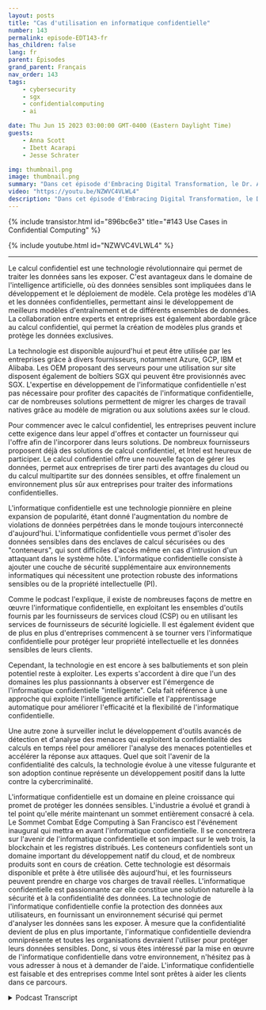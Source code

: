 ```yaml
---
layout: posts
title: "Cas d'utilisation en informatique confidentielle"
number: 143
permalink: episode-EDT143-fr
has_children: false
lang: fr
parent: Épisodes
grand_parent: Français
nav_order: 143
tags:
    - cybersecurity
    - sgx
    - confidentialcomputing
    - ai

date: Thu Jun 15 2023 03:00:00 GMT-0400 (Eastern Daylight Time)
guests:
    - Anna Scott
    - Ibett Acarapi
    - Jesse Schrater

img: thumbnail.png
image: thumbnail.png
summary: "Dans cet épisode d'Embracing Digital Transformation, le Dr. Anna Scott poursuit sa conversation avec Ibett Acarapi et Jesse Schrater sur la Confidential Computing et ses utilisations dans l'IA et le développement de logiciels."
video: "https://youtu.be/NZWVC4VLWL4"
description: "Dans cet épisode d'Embracing Digital Transformation, le Dr. Anna Scott poursuit sa conversation avec Ibett Acarapi et Jesse Schrater sur la Confidential Computing et ses utilisations dans l'IA et le développement de logiciels."
---
```


<div>
{% include transistor.html id="896bc6e3" title="#143 Use Cases in Confidential Computing" %}

{% include youtube.html id="NZWVC4VLWL4" %}
</div>

---

Le calcul confidentiel est une technologie révolutionnaire qui permet de traiter les données sans les exposer. C'est avantageux dans le domaine de l'intelligence artificielle, où des données sensibles sont impliquées dans le développement et le déploiement de modèle. Cela protège les modèles d'IA et les données confidentielles, permettant ainsi le développement de meilleurs modèles d'entraînement et de différents ensembles de données. La collaboration entre experts et entreprises est également abordable grâce au calcul confidentiel, qui permet la création de modèles plus grands et protège les données exclusives.

La technologie est disponible aujourd'hui et peut être utilisée par les entreprises grâce à divers fournisseurs, notamment Azure, GCP, IBM et Alibaba. Les OEM proposant des serveurs pour une utilisation sur site disposent également de boîtiers SGX qui peuvent être provisionnés avec SGX. L'expertise en développement de l'informatique confidentielle n'est pas nécessaire pour profiter des capacités de l'informatique confidentielle, car de nombreuses solutions permettent de migrer les charges de travail natives grâce au modèle de migration ou aux solutions axées sur le cloud.

Pour commencer avec le calcul confidentiel, les entreprises peuvent inclure cette exigence dans leur appel d'offres et contacter un fournisseur qui l'offre afin de l'incorporer dans leurs solutions. De nombreux fournisseurs proposent déjà des solutions de calcul confidentiel, et Intel est heureux de participer. Le calcul confidentiel offre une nouvelle façon de gérer les données, permet aux entreprises de tirer parti des avantages du cloud ou du calcul multipartite sur des données sensibles, et offre finalement un environnement plus sûr aux entreprises pour traiter des informations confidentielles.

L'informatique confidentielle est une technologie pionnière en pleine expansion de popularité, étant donné l'augmentation du nombre de violations de données perpétrées dans le monde toujours interconnecté d'aujourd'hui. L'informatique confidentielle vous permet d'isoler des données sensibles dans des enclaves de calcul sécurisées ou des "conteneurs", qui sont difficiles d'accès même en cas d'intrusion d'un attaquant dans le système hôte. L'informatique confidentielle consiste à ajouter une couche de sécurité supplémentaire aux environnements informatiques qui nécessitent une protection robuste des informations sensibles ou de la propriété intellectuelle (PI).

Comme le podcast l'explique, il existe de nombreuses façons de mettre en œuvre l'informatique confidentielle, en exploitant les ensembles d'outils fournis par les fournisseurs de services cloud (CSP) ou en utilisant les services de fournisseurs de sécurité logicielle. Il est également évident que de plus en plus d'entreprises commencent à se tourner vers l'informatique confidentielle pour protéger leur propriété intellectuelle et les données sensibles de leurs clients.

Cependant, la technologie en est encore à ses balbutiements et son plein potentiel reste à exploiter. Les experts s'accordent à dire que l'un des domaines les plus passionnants à observer est l'émergence de l'informatique confidentielle "intelligente". Cela fait référence à une approche qui exploite l'intelligence artificielle et l'apprentissage automatique pour améliorer l'efficacité et la flexibilité de l'informatique confidentielle.

Une autre zone à surveiller inclut le développement d'outils avancés de détection et d'analyse des menaces qui exploitent la confidentialité des calculs en temps réel pour améliorer l'analyse des menaces potentielles et accélérer la réponse aux attaques. Quel que soit l'avenir de la confidentialité des calculs, la technologie évolue à une vitesse fulgurante et son adoption continue représente un développement positif dans la lutte contre la cybercriminalité.

L'informatique confidentielle est un domaine en pleine croissance qui promet de protéger les données sensibles. L'industrie a évolué et grandi à tel point qu'elle mérite maintenant un sommet entièrement consacré à cela. Le Sommet Combat Edge Computing à San Francisco est l'événement inaugural qui mettra en avant l'informatique confidentielle. Il se concentrera sur l'avenir de l'informatique confidentielle et son impact sur le web trois, la blockchain et les registres distribués. Les conteneurs confidentiels sont un domaine important du développement natif du cloud, et de nombreux produits sont en cours de création. Cette technologie est désormais disponible et prête à être utilisée dès aujourd'hui, et les fournisseurs peuvent prendre en charge vos charges de travail réelles. L'informatique confidentielle est passionnante car elle constitue une solution naturelle à la sécurité et à la confidentialité des données. La technologie de l'informatique confidentielle confie la protection des données aux utilisateurs, en fournissant un environnement sécurisé qui permet d'analyser les données sans les exposer. À mesure que la confidentialité devient de plus en plus importante, l'informatique confidentielle deviendra omniprésente et toutes les organisations devraient l'utiliser pour protéger leurs données sensibles. Donc, si vous êtes intéressé par la mise en œuvre de l'informatique confidentielle dans votre environnement, n'hésitez pas à vous adresser à nous et à demander de l'aide. L'informatique confidentielle est faisable et des entreprises comme Intel sont prêtes à aider les clients dans ce parcours.



<details>
<summary> Podcast Transcript </summary>

<p></p>

</details>
